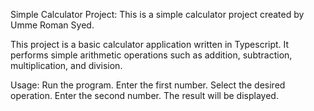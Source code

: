 Simple Calculator Project:
This is a simple calculator project created by Umme Roman Syed.

This project is a basic calculator application written in Typescript. It performs simple arithmetic operations such as addition, subtraction, multiplication, and division.

Usage:
Run the program.
Enter the first number.
Select the desired operation.
Enter the second number.
The result will be displayed.
